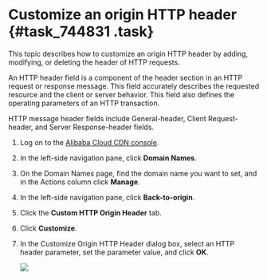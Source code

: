 # Customize an origin HTTP header {#task_744831 .task}

This topic describes how to customize an origin HTTP header by adding, modifying, or deleting the header of HTTP requests.

An HTTP header field is a component of the header section in an HTTP request or response message. This field accurately describes the requested resource and the client or server behavior. This field also defines the operating parameters of an HTTP transaction.

HTTP message header fields include General-header, Client Request-header, and Server Response-header fields.

1.  Log on to the [Alibaba Cloud CDN console](https://partners-intl.aliyun.com/login-required#cdn).
2.  In the left-side navigation pane, click **Domain Names**.
3.  On the Domain Names page, find the domain name you want to set, and in the Actions column click **Manage**.
4.  In the left-side navigation pane, click **Back-to-origin**.
5.  Click the **Custom HTTP Origin Header** tab.
6.  Click **Customize**.
7.  In the Customize Origin HTTP Header dialog box, select an HTTP header parameter, set the parameter value, and click **OK**. 

    ![](http://static-aliyun-doc.oss-cn-hangzhou.aliyuncs.com/assets/img/601148/156310363149739_en-US.png)


